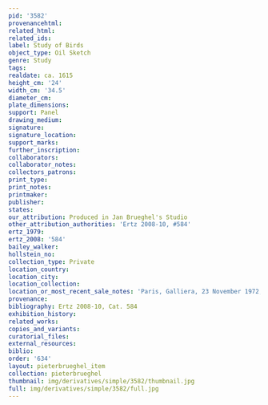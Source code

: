 ```yaml
---
pid: '3582'
provenancehtml:
related_html:
related_ids:
label: Study of Birds
object_type: Oil Sketch
genre: Study
tags:
realdate: ca. 1615
height_cm: '24'
width_cm: '34.5'
diameter_cm:
plate_dimensions:
support: Panel
drawing_medium:
signature:
signature_location:
support_marks:
further_inscription:
collaborators:
collaborator_notes:
collectors_patrons:
print_type:
print_notes:
printmaker:
publisher:
states:
our_attribution: Produced in Jan Brueghel's Studio
other_attribution_authorities: 'Ertz 2008-10, #584'
ertz_1979:
ertz_2008: '584'
bailey_walker:
hollstein_no:
collection_type: Private
location_country:
location_city:
location_collection:
location_or_most_recent_sale_notes: 'Paris, Galliera, 23 November 1972, #28'
provenance:
bibliography: Ertz 2008-10, Cat. 584
exhibition_history:
related_works:
copies_and_variants:
curatorial_files:
external_resources:
biblio:
order: '634'
layout: pieterbrueghel_item
collection: pieterbrueghel
thumbnail: img/derivatives/simple/3582/thumbnail.jpg
full: img/derivatives/simple/3582/full.jpg
---
```

